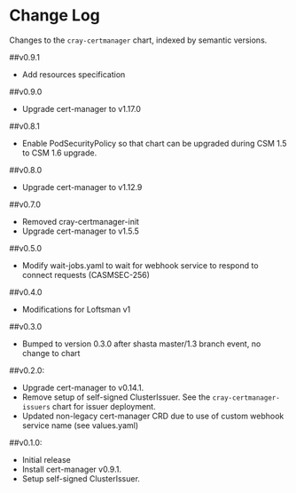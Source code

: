 # Change Log

Changes to the `cray-certmanager` chart, indexed by semantic versions.

##v0.9.1

- Add resources specification

##v0.9.0

- Upgrade cert-manager to v1.17.0

##v0.8.1

- Enable PodSecurityPolicy so that chart can be upgraded during CSM 1.5 to CSM 1.6 upgrade.

##v0.8.0

- Upgrade cert-manager to v1.12.9

##v0.7.0

- Removed cray-certmanager-init
- Upgrade cert-manager to v1.5.5

##v0.5.0

- Modify wait-jobs.yaml to wait for webhook service to respond to connect requests (CASMSEC-256)

##v0.4.0

- Modifications for Loftsman v1

##v0.3.0

- Bumped to version 0.3.0 after shasta master/1.3 branch event, no change to chart

##v0.2.0:

- Upgrade cert-manager to v0.14.1.
- Remove setup of self-signed ClusterIssuer. See the ``cray-certmanager-issuers`` chart for issuer deployment.
- Updated non-legacy cert-manager CRD due to use of custom webhook service name (see values.yaml)

##v0.1.0:

- Initial release
- Install cert-manager v0.9.1.
- Setup self-signed ClusterIssuer.
